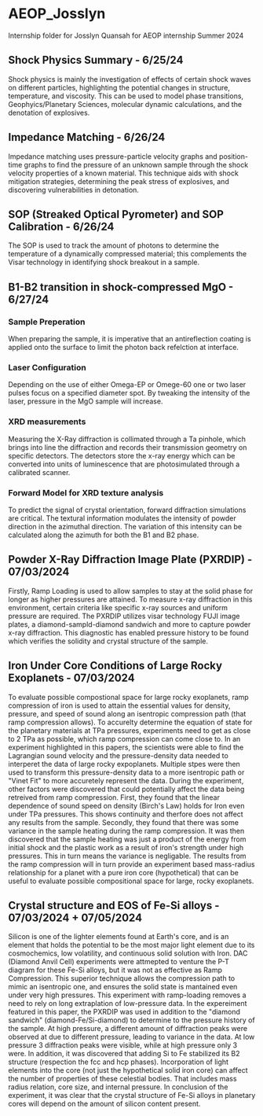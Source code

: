 # AEOP_Josslyn
Internship folder for Josslyn Quansah for AEOP internship Summer 2024
##  Shock Physics Summary - 6/25/24
  
Shock physics is mainly the investigation of effects of certain shock waves on different particles, highlighting the potential changes in structure, temperature, and viscosity. This can be used to model phase transitions, Geophyics/Planetary Sciences, molecular dynamic calculations, and the denotation of explosives. 

## Impedance Matching - 6/26/24
  
Impedance matching uses pressure-particle velocity graphs and position-time graphs to find the pressure of an unknown sample through the shock velocity properties of a known material. This technique aids with shock mitigation strategies, determining the peak stress of explosives, and discovering vulnerabilities in detonation.

## SOP (Streaked Optical Pyrometer) and SOP Calibration - 6/26/24
  
The SOP is used to track the amount of photons to determine the temperature of a dynamically compressed material; this complements the Visar technology in identifying shock breakout in a sample. 

## B1-B2 transition in shock-compressed MgO - 6/27/24

### Sample Preperation 
  
When preparing the sample, it is imperative that an antireflection coating is applied onto the surface to limit the photon back refelction at interface. 

### Laser Configuration
  
Depending on the use of either Omega-EP or Omege-60 one or two laser pulses focus on a specified diameter spot. By tweaking the intensity of the laser, pressure in the MgO sample will increase. 

### XRD measurements
  
Measuring the X-Ray diffraction is collimated through a Ta pinhole, which brings into line the diffraction and records their transmission geometry on specific detectors. The detectors store the x-ray energy which can be converted into units of luminescence that are photosimulated through a calibrated scanner. 

### Forward Model for XRD texture analysis
  
To predict the signal of crystal orientation, forward diffraction simulations are critical. The textural information modulates the intensity of powder direction in the azimuthal direction. The variation of this intensity can be calculated along the azimuth for both the B1 and B2 phase. 

## Powder X-Ray Diffraction Image Plate (PXRDIP) - 07/03/2024

Firstly, Ramp Loading is used to allow samples to stay at the solid phase for longer as higher pressures are attained. To measure x-ray diffraction in this environment, certain criteria like specific x-ray sources and uniform pressure are required. The PXRDIP utilizes visar technology FUJI image plates, a diamond-sampld-diamond sandwich and more to capture powder x-ray diffraction. This diagnostic has enabled pressure history to be found which verifies the solidity and crystal structure of the sample. 

## Iron Under Core Conditions of Large Rocky Exoplanets - 07/03/2024

To evaluate possible compostional space for large rocky exoplanets, ramp compression of iron is used to attain the essential values for density, pressure, and speed of sound along an isentropic compression path (that ramp compression allows). To accurelty determine the equation of state for the planetary materials at TPa pressures, experiments need to get as close to 2 TPa as possible, which ramp compression can come close to. In an experiment highlighted in this papers, the scientists were able to find the Lagrangian sound velocity and the pressure-density data needed to interperet the data of large rocky expoplanets. Multiple stpes were then used to transform this pressure-density data to a more isentropic path or "Vinet Fit" to more accuretely represent the data. During the experiment, other factors were discovered that could potentially affect the data being retreived from ramp compression. First, they found that the linear dependence of sound speed on density (Birch's Law) holds for Iron even under TPa pressures. This shows continuity and therfore does not affect any results from the sample. Secondly, they found that there was some variance in the sample heating during the ramp compression. It was then discovered that the sample heating was just a product of the energy from initial shock and the plastic work as a result of iron's strength under high pressures. This in turn means the variance is negligable. The results from the ramp compression will in turn provide an experiment based mass-radius relationship for a planet with a pure iron core (hypothetical) that can be useful to evaluate possible compositional space for large, rocky exoplanets.

## Crystal structure and EOS of Fe-Si alloys - 07/03/2024 + 07/05/2024

Silicon is one of the lighter elements found at Earth's core, and is an element that holds the potential to be the most major light element due to its cosmochemics, low volatility, and continuous solid solution with Iron. DAC (Diamond Anvil Cell) experiments were attmepted to venture the P-T diagram for these Fe-Si alloys, but it was not as effective as Ramp Compression. This superior technique allows the compression path to mimic an isentropic one, and ensures the solid state is mantained even under very high pressures. This experiment with ramp-loading removes a need to rely on long extraplation of low-pressure data. In the expereiment featured in this paper, the PXRDIP was used in addition to the "diamond sandwich" (diamond-Fe/Si-diamond) to determine to the pressure history of the sample. At high pressure, a different amount of diffraction peaks were observed at due to different pressure, leading to variance in the data. At low pressure 3 diffraction peaks were visible, while at high pressure only 3 were. In addition, it was discovered that adding Si to Fe stabilized its B2 structure (respection the fcc and hcp phases). 
Incorporation of light elements into the core (not just the hypothetical solid iron core) can affect the number of properties of these celestial bodies. That includes mass radius relation, core size, and internal pressure. In conclusion of the experiment, it was clear that the crystal structure of Fe-Si alloys in planetary cores will depend on the amount of silicon content present. 
